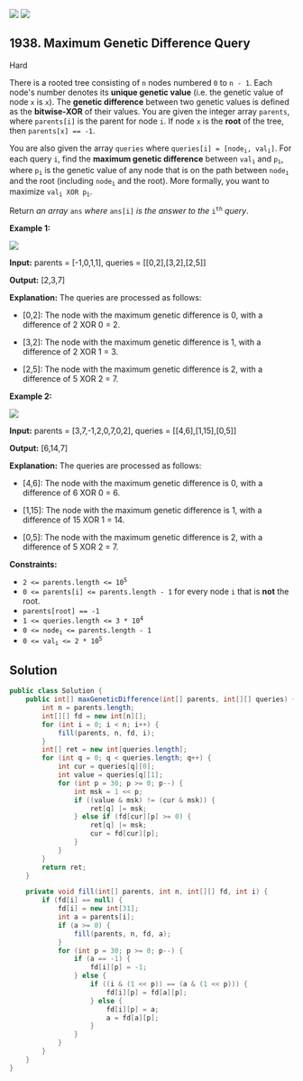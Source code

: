 [![](https://img.shields.io/github/stars/javadev/LeetCode-in-Java?label=Stars&style=flat-square)](https://github.com/javadev/LeetCode-in-Java)
[![](https://img.shields.io/github/forks/javadev/LeetCode-in-Java?label=Fork%20me%20on%20GitHub%20&style=flat-square)](https://github.com/javadev/LeetCode-in-Java/fork)

## 1938\. Maximum Genetic Difference Query

Hard

There is a rooted tree consisting of `n` nodes numbered `0` to `n - 1`. Each node's number denotes its **unique genetic value** (i.e. the genetic value of node `x` is `x`). The **genetic difference** between two genetic values is defined as the **bitwise-XOR** of their values. You are given the integer array `parents`, where `parents[i]` is the parent for node `i`. If node `x` is the **root** of the tree, then `parents[x] == -1`.

You are also given the array `queries` where <code>queries[i] = [node<sub>i</sub>, val<sub>i</sub>]</code>. For each query `i`, find the **maximum genetic difference** between <code>val<sub>i</sub></code> and <code>p<sub>i</sub></code>, where <code>p<sub>i</sub></code> is the genetic value of any node that is on the path between <code>node<sub>i</sub></code> and the root (including <code>node<sub>i</sub></code> and the root). More formally, you want to maximize <code>val<sub>i</sub> XOR p<sub>i</sub></code>.

Return _an array_ `ans` _where_ `ans[i]` _is the answer to the_ <code>i<sup>th</sup></code> _query_.

**Example 1:**

![](https://assets.leetcode.com/uploads/2021/06/29/c1.png)

**Input:** parents = [-1,0,1,1], queries = \[\[0,2],[3,2],[2,5]]

**Output:** [2,3,7]

**Explanation:** The queries are processed as follows: 

- \[0,2]: The node with the maximum genetic difference is 0, with a difference of 2 XOR 0 = 2. 

- \[3,2]: The node with the maximum genetic difference is 1, with a difference of 2 XOR 1 = 3. 

- \[2,5]: The node with the maximum genetic difference is 2, with a difference of 5 XOR 2 = 7.

**Example 2:**

![](https://assets.leetcode.com/uploads/2021/06/29/c2.png)

**Input:** parents = [3,7,-1,2,0,7,0,2], queries = \[\[4,6],[1,15],[0,5]]

**Output:** [6,14,7]

**Explanation:** The queries are processed as follows: 

- \[4,6]: The node with the maximum genetic difference is 0, with a difference of 6 XOR 0 = 6. 

- \[1,15]: The node with the maximum genetic difference is 1, with a difference of 15 XOR 1 = 14. 

- \[0,5]: The node with the maximum genetic difference is 2, with a difference of 5 XOR 2 = 7.

**Constraints:**

*   <code>2 <= parents.length <= 10<sup>5</sup></code>
*   `0 <= parents[i] <= parents.length - 1` for every node `i` that is **not** the root.
*   `parents[root] == -1`
*   <code>1 <= queries.length <= 3 * 10<sup>4</sup></code>
*   <code>0 <= node<sub>i</sub> <= parents.length - 1</code>
*   <code>0 <= val<sub>i</sub> <= 2 * 10<sup>5</sup></code>

## Solution

```java
public class Solution {
    public int[] maxGeneticDifference(int[] parents, int[][] queries) {
        int n = parents.length;
        int[][] fd = new int[n][];
        for (int i = 0; i < n; i++) {
            fill(parents, n, fd, i);
        }
        int[] ret = new int[queries.length];
        for (int q = 0; q < queries.length; q++) {
            int cur = queries[q][0];
            int value = queries[q][1];
            for (int p = 30; p >= 0; p--) {
                int msk = 1 << p;
                if ((value & msk) != (cur & msk)) {
                    ret[q] |= msk;
                } else if (fd[cur][p] >= 0) {
                    ret[q] |= msk;
                    cur = fd[cur][p];
                }
            }
        }
        return ret;
    }

    private void fill(int[] parents, int n, int[][] fd, int i) {
        if (fd[i] == null) {
            fd[i] = new int[31];
            int a = parents[i];
            if (a >= 0) {
                fill(parents, n, fd, a);
            }
            for (int p = 30; p >= 0; p--) {
                if (a == -1) {
                    fd[i][p] = -1;
                } else {
                    if ((i & (1 << p)) == (a & (1 << p))) {
                        fd[i][p] = fd[a][p];
                    } else {
                        fd[i][p] = a;
                        a = fd[a][p];
                    }
                }
            }
        }
    }
}
```
